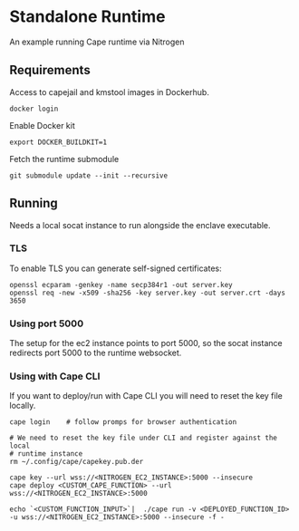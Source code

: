 # Standalone Runtime
An example running Cape runtime via Nitrogen

## Requirements
Access to capejail and kmstool images in Dockerhub.
```
docker login
```

Enable Docker kit
```
export DOCKER_BUILDKIT=1
```

Fetch the runtime submodule
```
git submodule update --init --recursive
```



## Running
Needs a local socat instance to run alongside the enclave executable. 

### TLS

To enable TLS you can generate self-signed certificates:

```
openssl ecparam -genkey -name secp384r1 -out server.key
openssl req -new -x509 -sha256 -key server.key -out server.crt -days 3650
```


### Using port 5000
The setup for the ec2 instance points to port 5000, so the socat instance
redirects port 5000 to the runtime websocket. 

### Using with Cape CLI
If you want to deploy/run with Cape CLI you will need to reset the key file locally. 

```
cape login    # follow promps for browser authentication

# We need to reset the key file under CLI and register against the local 
# runtime instance
rm ~/.config/cape/capekey.pub.der

cape key --url wss://<NITROGEN_EC2_INSTANCE>:5000 --insecure
cape deploy <CUSTOM_CAPE_FUNCTION> --url wss://<NITROGEN_EC2_INSTANCE>:5000

echo `<CUSTOM_FUNCTION_INPUT>`|  ./cape run -v <DEPLOYED_FUNCTION_ID>  -u wss://<NITROGEN_EC2_INSTANCE>:5000 --insecure -f -

```



